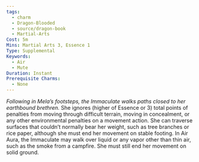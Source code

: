 ```yaml
---
tags:
  - charm
  - Dragon-Blooded
  - source/dragon-book
  - Martial-Arts
Cost: 5m
Mins: Martial Arts 3, Essence 1
Type: Supplemental
Keywords:
  - Air
  - Mute
Duration: Instant
Prerequisite Charms:
  - None
---
```

*Following in Mela’s footsteps, the Immaculate walks paths closed to her earthbound brethren.*
She ignores (higher of Essence or 3) total points of penalties from moving through difficult terrain, moving in concealment, or any other environmental penalties on a movement action. She can traverse surfaces that couldn’t normally bear her weight, such as tree branches or rice paper, although she must end her movement on stable footing.
In Air Aura, the Immaculate may walk over liquid or any vapor other than thin air, such as the smoke from a campfire. She must still end her movement on solid ground.